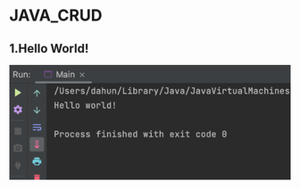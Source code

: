 # JAVA_CRUD

## 1.Hello World!
<img src= "https://github.com/daahunii/JAVA_CRUD/blob/master/screenshots/스크린샷%202022-09-02%20오후%205.14.25.png?raw=true![image](https://user-images.githubusercontent.com/86994067/188096529-74c68f99-4139-42ec-9a25-fa43d23a1815.png)
">
